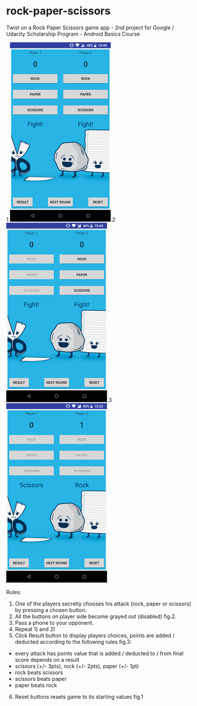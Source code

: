 # rock-paper-scissors
Twist on a Rock Paper Scissors game app - 2nd project for Google / Udacity Scholarship Program - Android Basics Course

1 ![rock_paper_scissors_screen](https://github.com/elpromyko/img/blob/master/rps2.png) 2 ![rock_paper_scissors_screen](https://github.com/elpromyko/img/blob/master/fig2re.png) 3 ![rock_paper_scissors_screen](https://github.com/elpromyko/img/blob/master/fig3re.png)

Rules:

1) One of the players secretly chooses his attack (rock, paper or scissors) by pressing a chosen button.
2) All the buttons on player side become grayed out (disabled) fig.2.
3) Pass a phone to your opponent.
4) Repeat 1) and 2)
5) Click Result button to display players choices, points are added / deducted according to the following rules fig.3:
 * every attack has points value that is added / deducted to / from final score depends on a result
 * scissors (+/- 3pts), rock (+/- 2pts), paper (+/- 1pt)
 * rock beats scissors
 * scissors beats paper
 * paper beats rock
6) Reset buttons resets game to its starting values fig.1
